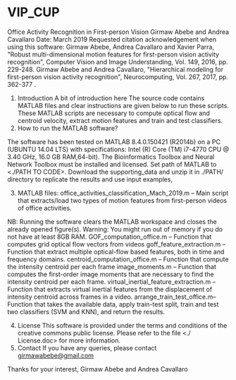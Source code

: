 # VIP_CUP
Office Activity Recognition in First-person Vision 
Girmaw Abebe and Andrea Cavallaro
Date: March  2019
Requested citation acknowledgement when using this software: 
Girmaw Abebe, Andrea Cavallaro and Xavier Parra, "Robust multi-dimensional motion features for first-person vision activity recognition", Computer Vision and Image Understanding, Vol. 149,  2016, pp. 229-248.
Girmaw Abebe and Andrea Cavallaro, "Hierarchical modeling for first-person vision activity recognition",    Neurocomputing, Vol. 267, 2017, pp. 362-377 . 


1. Introduction
A bit of introduction here
The source code contains MATLAB files  and clear instructions are given below to run these scripts. These MATLAB scripts are necessary to compute optical flow and centroid velocity, extract motion features and train and test classifiers. 
2. How to run the MATLAB software?

The software has been tested on MATLAB 8.4.0.150421 (R2014b) on a PC (UBUNTU 14.04 LTS) with specifications: Intel (R) Core (TM) i7-4770 CPU @ 3.40 GHz, 16.0 GB RAM,64-bit).  The Bioinformatics Toolbox and Neural Network Toolbox  must be installed and licensed.
Set path of MATLAB to <./PATH TO CODE>.
Download the supporting_data and unzip it in ./PATH/ directory to replicate the results and use input examples,

3. MATLAB files:
office_activities_classification_Mach_2019.m –  Main script that extracts/load two types of motion features from first-person videos of office activities.

NB: Running the software clears the MATLAB workspace and closes the already opened figure(s). 
	     Warning: You might run out of memory if you do not have at least 8GB RAM.
GOF_computation_office.m – Function that computes grid optical flow vectors from videos
goff_feature_extraction.m – Function that extract multiple optical-flow based features, both in time and frequency domains.
centroid_computation_office.m – Function that compute the intensity centroid per each frame 
image_moments.m – Function that computes the first-order image moments that are necessary to find the intensity centroid per each frame. 
virtual_inertial_feature_extraction.m – Function that extracts virtual inertial features from the displacement of intensity centroid across frames in a video.
arrange_train_test_office.m– Function that takes the available data, apply train-test split, train  and test two classifiers (SVM and KNN), and return the results.


4. License
This software is provided under the terms and conditions of the creative commons public license. Please refer to the file 
<./ License.doc> for more information.
5.  Contact
If you have any queries, please contact girmawabebe@gmail.com

Thanks for your interest,
Girmaw Abebe and Andrea Cavallaro
